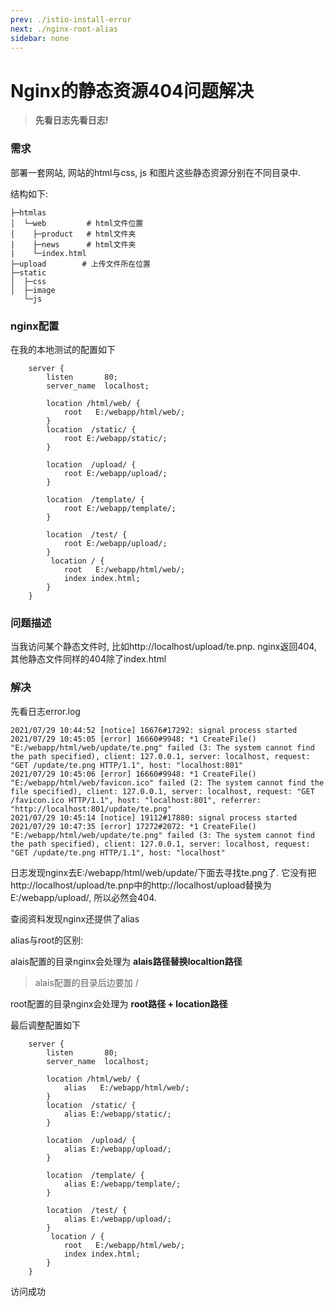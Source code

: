 ```yaml
---
prev: ./istio-install-error
next: ./nginx-root-alias
sidebar: none
---
```


# Nginx的静态资源404问题解决

>  **先看日志先看日志!**

### 需求

部署一套网站, 网站的html与css, js 和图片这些静态资源分别在不同目录中.

结构如下:

```
├─htmlas
│  └─web         # html文件位置
│  	 ├─product	 # html文件夹
|    ├─news 	 # html文件夹
|    └─index.html
├─upload		# 上传文件所在位置
├─static		
│  ├─css		
│  ├─image		
   └─js         
```

### nginx配置

在我的本地测试的配置如下

```
    server {
        listen       80;
        server_name  localhost;
		
		location /html/web/ {
            root   E:/webapp/html/web/;
        }
		location  /static/ {
			root E:/webapp/static/;
		}
			
		location  /upload/ {
			root E:/webapp/upload/;
		}

		location  /template/ {
			root E:/webapp/template/;
		}

		location  /test/ {
			root E:/webapp/upload/;
		}
         location / {
            root   E:/webapp/html/web/;
            index index.html;
        }
    }
```

### 问题描述

当我访问某个静态文件时, 比如http://localhost/upload/te.pnp.   nginx返回404,  其他静态文件同样的404除了index.html

### 解决

先看日志error.log

```
2021/07/29 10:44:52 [notice] 16676#17292: signal process started
2021/07/29 10:45:05 [error] 16660#9948: *1 CreateFile() "E:/webapp/html/web/update/te.png" failed (3: The system cannot find the path specified), client: 127.0.0.1, server: localhost, request: "GET /update/te.png HTTP/1.1", host: "localhost:801"
2021/07/29 10:45:06 [error] 16660#9948: *1 CreateFile() "E:/webapp/html/web/favicon.ico" failed (2: The system cannot find the file specified), client: 127.0.0.1, server: localhost, request: "GET /favicon.ico HTTP/1.1", host: "localhost:801", referrer: "http://localhost:801/update/te.png"
2021/07/29 10:45:14 [notice] 19112#17880: signal process started
2021/07/29 10:47:35 [error] 17272#2072: *1 CreateFile() "E:/webapp/html/web/update/te.png" failed (3: The system cannot find the path specified), client: 127.0.0.1, server: localhost, request: "GET /update/te.png HTTP/1.1", host: "localhost"
```

日志发现nginx去E:/webapp/html/web/update/下面去寻找te.png了.  它没有把http://localhost/upload/te.pnp中的http://localhost/upload替换为E:/webapp/upload/,   所以必然会404.

查阅资料发现nginx还提供了alias

alias与root的区别:

alais配置的目录nginx会处理为   **alais路径替换localtion路径**

> alais配置的目录后边要加 /

root配置的目录nginx会处理为    **root路径 + location路径**

最后调整配置如下

```
    server {
        listen       80;
        server_name  localhost;
		
		location /html/web/ {
            alias   E:/webapp/html/web/;
        }
		location  /static/ {
			alias E:/webapp/static/;
		}
			
		location  /upload/ {
			alias E:/webapp/upload/;
		}

		location  /template/ {
			alias E:/webapp/template/;
		}

		location  /test/ {
			alias E:/webapp/upload/;
		}
         location / {
            root   E:/webapp/html/web/;
            index index.html;
        }
    }
```

访问成功
